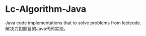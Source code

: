 # Lc-Algorithm-Java
Java code implementations that to solve problems from leetcode.  
解决力扣题目的Java代码实现。

